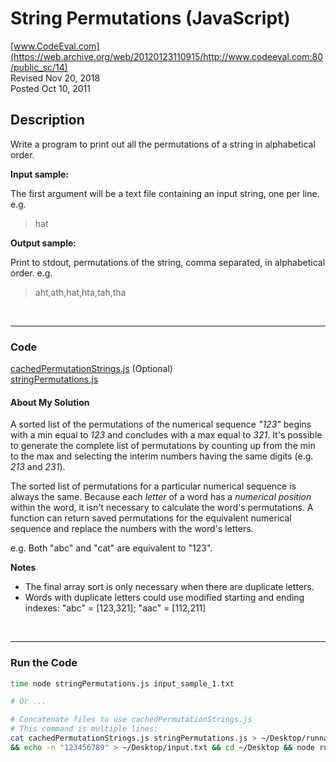 # String Permutations (JavaScript)<br />
[www.CodeEval.com](https://web.archive.org/web/20120123110915/http://www.codeeval.com:80/public_sc/14)<br />
Revised Nov 20, 2018<br />
Posted Oct 10, 2011


## Description

Write a program to print out all the permutations of a string in alphabetical order.

**Input sample:**

The first argument will be a text file containing an input string, one per line. e.g.

>hat

**Output sample:**

Print to stdout, permutations of the string, comma separated, in alphabetical order. e.g.

>aht,ath,hat,hta,tah,tha

<br />

---
### Code

[cachedPermutationStrings.js](https://github.com/wrightben/codeeval/blob/master/code/cachedPermutationStrings.js) (Optional)<br />
[stringPermutations.js](https://github.com/wrightben/codeeval/blob/master/code/StringPermutations.js)

#### About My Solution
A sorted list of the permutations of the numerical sequence *"123"* begins with a min equal to *123* and concludes with a max equal to *321*. It's possible to generate the complete list of permutations by counting up from the min to the max and selecting the interim numbers having the same digits (e.g. *213* and *231*).

The sorted list of permutations for a particular numerical sequence is always the same. Because each *letter* of a word has a *numerical position* within the word, it isn't necessary to calculate the word's permutations. A function can return saved permutations for the equivalent numerical sequence and replace the numbers with the word's letters.

e.g. Both "abc" and "cat" are equivalent to "123".

**Notes**
* The final array sort is only necessary when there are duplicate letters. 
* Words with duplicate letters could use modified starting and ending indexes: "abc" = [123,321]; "aac" = [112,211]

<br/>

---
### Run the Code
```sh
time node stringPermutations.js input_sample_1.txt

# Or ...

# Concatenate files to use cachedPermutationStrings.js
# This command is multiple lines:
cat cachedPermutationStrings.js stringPermutations.js > ~/Desktop/runnable.js \
&& echo -n "123456789" > ~/Desktop/input.txt && cd ~/Desktop && node runnable.js input.txt
```
